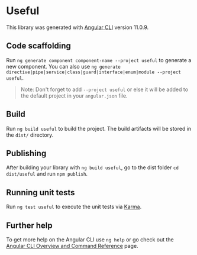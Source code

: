 # Useful

This library was generated with [Angular CLI](https://github.com/angular/angular-cli) version 11.0.9.

## Code scaffolding

Run `ng generate component component-name --project useful` to generate a new component. You can also use `ng generate directive|pipe|service|class|guard|interface|enum|module --project useful`.
> Note: Don't forget to add `--project useful` or else it will be added to the default project in your `angular.json` file. 

## Build

Run `ng build useful` to build the project. The build artifacts will be stored in the `dist/` directory.

## Publishing

After building your library with `ng build useful`, go to the dist folder `cd dist/useful` and run `npm publish`.

## Running unit tests

Run `ng test useful` to execute the unit tests via [Karma](https://karma-runner.github.io).

## Further help

To get more help on the Angular CLI use `ng help` or go check out the [Angular CLI Overview and Command Reference](https://angular.io/cli) page.
